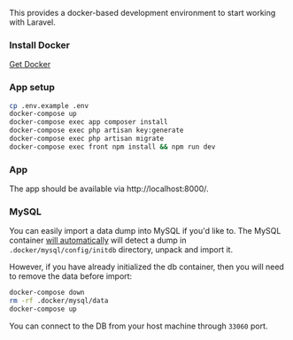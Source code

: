 This provides a docker-based development environment to start working with Laravel.

### Install Docker

[Get Docker](https://docs.docker.com/get-docker/)

### App setup

```sh
cp .env.example .env
docker-compose up
docker-compose exec app composer install
docker-compose exec php artisan key:generate
docker-compose exec php artisan migrate
docker-compose exec front npm install && npm run dev
```

### App

The app should be available via http://localhost:8000/.

### MySQL

You can easily import a data dump into MySQL if you'd like to. The MySQL container [will automatically](https://hub.docker.com/_/mysql#:~:text=Initializing%20a%20fresh%20instance) 
will detect a dump in `.docker/mysql/config/initdb` directory, unpack and import it.

However, if you have already initialized the db container, then you will need to remove the data before import: 
```sh
docker-compose down
rm -rf .docker/mysql/data
docker-compose up
```

You can connect to the DB from your host machine through `33060` port. 